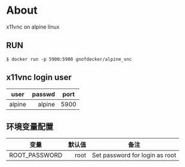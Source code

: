 # About
x11vnc on alpine linux

## RUN
```shell
$ docker run -p 5900:5900 gnofdocker/alpine_vnc
```

## x11vnc login user
| user   |  passwd | port |
|--------|--------:|:----:|
| alpine |  alpine | 5900 |

## 环境变量配置
| 变量            |  默认值 |               备注               |
|---------------|-----:|:------------------------------:|
| ROOT_PASSWORD | root | Set password for login as root |